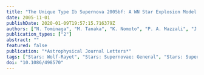 ```yaml
---
title: "The Unique Type Ib Supernova 2005bf: A WN Star Explosion Model for Peculiar Light Curves and Spectra"
date: 2005-11-01
publishDate: 2020-01-09T19:57:15.716379Z
authors: ["N. Tominaga", "M. Tanaka", "K. Nomoto", "P. A. Mazzali", "J. Deng", "K. Maeda", "H. Umeda", "M. Modjaz", "M. Hicken", "P. Challis", "R. P. Kirshner", "W. M. Wood-Vasey", "C. H. Blake", "J. S. Bloom", "M. F. Skrutskie", "A. Szentgyorgyi", "E. E. Falco", "N. Inada", "T. Minezaki", "Y. Yoshii", "K. Kawabata", "M. Iye", "G. C. Anupama", "D. K. Sahu", "T. P. Prabhu"]
publication_types: ["2"]
abstract: ""
featured: false
publication: "*Astrophysical Journal Letters*"
tags: ["Stars: Wolf-Rayet", "Stars: Supernovae: General", "Stars: Supernovae: Individual: Name: Cassiopeia A", "supernovae: individual (SN 2005bf)", "Astrophysics"]
doi: "10.1086/498570"
---
```


